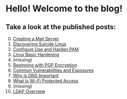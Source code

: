 # Hello! Welcome to the blog!
## Take a look at the published posts:
0. [Creating a Mail Server](https://marcin-wski.github.io/SeniorDesignBlog/Creating-Mail-Server)
1. [Discovering Suicide Linux](https://marcin-wski.github.io/SeniorDesignBlog/Discovering-Suicide-Linux)
2. [Configure Use and Harden PAM](https://marcin-wski.github.io/SeniorDesignBlog/Configure-Use-and-Harden-PAM)
3. [Linux Basic Hardening](https://marcin-wski.github.io/SeniorDesignBlog/Linux-Basic-Hardening)
4. (missing)
5. [Beginning with PGP Encryption](https://marcin-wski.github.io/SeniorDesignBlog/Beginning-with-PGP-Encryption)
6. [Common Vulnerabilities and Exposures](https://marcin-wski.github.io/SeniorDesignBlog/Common-Vulnerabilities-and-Exposures)
7. [Why is DNS Important](https://marcin-wski.github.io/SeniorDesignBlog/Why-is-DNS-Important)
8. [What Is Wi-Fi Protected Access](https://marcin-wski.github.io/SeniorDesignBlog/What-Is-Wi-Fi-Protected-Access)
9. (missing)
10. [LDAP Overview](https://marcin-wski.github.io/SeniorDesignBlog/LDAP-Overview)

